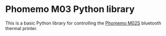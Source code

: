 # Phomemo M03 Python library

This is a basic Python library for controlling the [Phomemo M02S](https://phomemo.com/collections/phomemo-m02s) bluetooth thermal printer.
